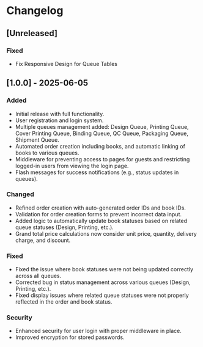 # Changelog


## [Unreleased]
### Fixed
- Fix Responsive Design for Queue Tables



## [1.0.0] - 2025-06-05

### Added
- Initial release with full functionality.
- User registration and login system.
- Multiple queues management added: Design Queue, Printing Queue, Cover Printing Queue, Binding Queue, QC Queue, Packaging Queue, Shipment Queue.
- Automated order creation including books, and automatic linking of books to various queues.
- Middleware for preventing access to pages for guests and restricting logged-in users from viewing the login page.
- Flash messages for success notifications (e.g., status updates in queues).
  
### Changed
- Refined order creation with auto-generated order IDs and book IDs.
- Validation for order creation forms to prevent incorrect data input.
- Added logic to automatically update book statuses based on related queue statuses (Design, Printing, etc.).
- Grand total price calculations now consider unit price, quantity, delivery charge, and discount.

### Fixed
- Fixed the issue where book statuses were not being updated correctly across all queues.
- Corrected bug in status management across various queues (Design, Printing, etc.).
- Fixed display issues where related queue statuses were not properly reflected in the order and book status.

### Security
- Enhanced security for user login with proper middleware in place.
- Improved encryption for stored passwords.
